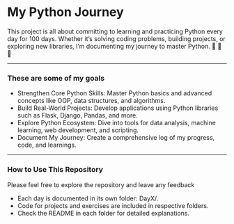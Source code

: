 # My Python Journey 

This project is all about committing to learning and practicing Python every day for 100 days. Whether it’s solving coding problems, building projects, or exploring new libraries, I’m documenting my journey to master Python. 🎉 🎉 🎉 

---------------------------------------------------------------------------------------------------------------------------------------------------------------------------------------

### These are some of my goals

- Strengthen Core Python Skills: Master Python basics and advanced concepts like OOP, data structures, and algorithms.
- Build Real-World Projects: Develop applications using Python libraries such as Flask, Django, Pandas, and more.
- Explore Python Ecosystem: Dive into tools for data analysis, machine learning, web development, and scripting.
- Document My Journey: Create a comprehensive log of my progress, code, and learnings.

---------------------------------------------------------------------------------------------------------------------------------------------------------------------------------------
### How to Use This Repository

Please feel free to explore the repository and leave any feedback
- Each day is documented in its own folder: DayX/.
- Code for projects and exercises are included in respective folders.
- Check the README in each folder for detailed explanations.